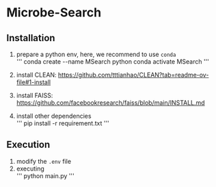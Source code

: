 # Microbe-Search

## Installation
1. prepare a python env, here, we recommend to use `conda`  
'''
conda create --name MSearch python
conda activate MSearch
'''

2. install CLEAN: https://github.com/tttianhao/CLEAN?tab=readme-ov-file#1-install
3. install FAISS: https://github.com/facebookresearch/faiss/blob/main/INSTALL.md
4. install other dependencies  
'''
pip install -r requirement.txt
'''

## Execution
1. modify the `.env` file
2. executing  
'''
python main.py
'''
